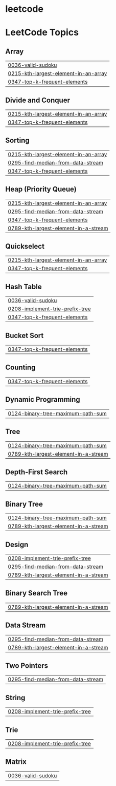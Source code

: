 # leetcode
<!---LeetCode Topics Start-->
# LeetCode Topics
## Array
|  |
| ------- |
| [0036-valid-sudoku](https://github.com/cjaradhye/leetcode/tree/master/0036-valid-sudoku) |
| [0215-kth-largest-element-in-an-array](https://github.com/cjaradhye/leetcode/tree/master/0215-kth-largest-element-in-an-array) |
| [0347-top-k-frequent-elements](https://github.com/cjaradhye/leetcode/tree/master/0347-top-k-frequent-elements) |
## Divide and Conquer
|  |
| ------- |
| [0215-kth-largest-element-in-an-array](https://github.com/cjaradhye/leetcode/tree/master/0215-kth-largest-element-in-an-array) |
| [0347-top-k-frequent-elements](https://github.com/cjaradhye/leetcode/tree/master/0347-top-k-frequent-elements) |
## Sorting
|  |
| ------- |
| [0215-kth-largest-element-in-an-array](https://github.com/cjaradhye/leetcode/tree/master/0215-kth-largest-element-in-an-array) |
| [0295-find-median-from-data-stream](https://github.com/cjaradhye/leetcode/tree/master/0295-find-median-from-data-stream) |
| [0347-top-k-frequent-elements](https://github.com/cjaradhye/leetcode/tree/master/0347-top-k-frequent-elements) |
## Heap (Priority Queue)
|  |
| ------- |
| [0215-kth-largest-element-in-an-array](https://github.com/cjaradhye/leetcode/tree/master/0215-kth-largest-element-in-an-array) |
| [0295-find-median-from-data-stream](https://github.com/cjaradhye/leetcode/tree/master/0295-find-median-from-data-stream) |
| [0347-top-k-frequent-elements](https://github.com/cjaradhye/leetcode/tree/master/0347-top-k-frequent-elements) |
| [0789-kth-largest-element-in-a-stream](https://github.com/cjaradhye/leetcode/tree/master/0789-kth-largest-element-in-a-stream) |
## Quickselect
|  |
| ------- |
| [0215-kth-largest-element-in-an-array](https://github.com/cjaradhye/leetcode/tree/master/0215-kth-largest-element-in-an-array) |
| [0347-top-k-frequent-elements](https://github.com/cjaradhye/leetcode/tree/master/0347-top-k-frequent-elements) |
## Hash Table
|  |
| ------- |
| [0036-valid-sudoku](https://github.com/cjaradhye/leetcode/tree/master/0036-valid-sudoku) |
| [0208-implement-trie-prefix-tree](https://github.com/cjaradhye/leetcode/tree/master/0208-implement-trie-prefix-tree) |
| [0347-top-k-frequent-elements](https://github.com/cjaradhye/leetcode/tree/master/0347-top-k-frequent-elements) |
## Bucket Sort
|  |
| ------- |
| [0347-top-k-frequent-elements](https://github.com/cjaradhye/leetcode/tree/master/0347-top-k-frequent-elements) |
## Counting
|  |
| ------- |
| [0347-top-k-frequent-elements](https://github.com/cjaradhye/leetcode/tree/master/0347-top-k-frequent-elements) |
## Dynamic Programming
|  |
| ------- |
| [0124-binary-tree-maximum-path-sum](https://github.com/cjaradhye/leetcode/tree/master/0124-binary-tree-maximum-path-sum) |
## Tree
|  |
| ------- |
| [0124-binary-tree-maximum-path-sum](https://github.com/cjaradhye/leetcode/tree/master/0124-binary-tree-maximum-path-sum) |
| [0789-kth-largest-element-in-a-stream](https://github.com/cjaradhye/leetcode/tree/master/0789-kth-largest-element-in-a-stream) |
## Depth-First Search
|  |
| ------- |
| [0124-binary-tree-maximum-path-sum](https://github.com/cjaradhye/leetcode/tree/master/0124-binary-tree-maximum-path-sum) |
## Binary Tree
|  |
| ------- |
| [0124-binary-tree-maximum-path-sum](https://github.com/cjaradhye/leetcode/tree/master/0124-binary-tree-maximum-path-sum) |
| [0789-kth-largest-element-in-a-stream](https://github.com/cjaradhye/leetcode/tree/master/0789-kth-largest-element-in-a-stream) |
## Design
|  |
| ------- |
| [0208-implement-trie-prefix-tree](https://github.com/cjaradhye/leetcode/tree/master/0208-implement-trie-prefix-tree) |
| [0295-find-median-from-data-stream](https://github.com/cjaradhye/leetcode/tree/master/0295-find-median-from-data-stream) |
| [0789-kth-largest-element-in-a-stream](https://github.com/cjaradhye/leetcode/tree/master/0789-kth-largest-element-in-a-stream) |
## Binary Search Tree
|  |
| ------- |
| [0789-kth-largest-element-in-a-stream](https://github.com/cjaradhye/leetcode/tree/master/0789-kth-largest-element-in-a-stream) |
## Data Stream
|  |
| ------- |
| [0295-find-median-from-data-stream](https://github.com/cjaradhye/leetcode/tree/master/0295-find-median-from-data-stream) |
| [0789-kth-largest-element-in-a-stream](https://github.com/cjaradhye/leetcode/tree/master/0789-kth-largest-element-in-a-stream) |
## Two Pointers
|  |
| ------- |
| [0295-find-median-from-data-stream](https://github.com/cjaradhye/leetcode/tree/master/0295-find-median-from-data-stream) |
## String
|  |
| ------- |
| [0208-implement-trie-prefix-tree](https://github.com/cjaradhye/leetcode/tree/master/0208-implement-trie-prefix-tree) |
## Trie
|  |
| ------- |
| [0208-implement-trie-prefix-tree](https://github.com/cjaradhye/leetcode/tree/master/0208-implement-trie-prefix-tree) |
## Matrix
|  |
| ------- |
| [0036-valid-sudoku](https://github.com/cjaradhye/leetcode/tree/master/0036-valid-sudoku) |
<!---LeetCode Topics End-->